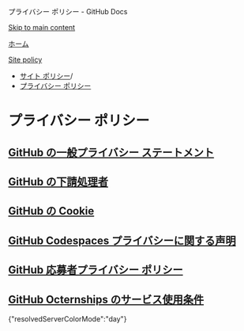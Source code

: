 プライバシー ポリシー - GitHub Docs

[Skip to main content](#main-content)

[ホーム](/ja)

[Site policy](/ja/site-policy)

* [サイト ポリシー](/ja/site-policy)/
* [プライバシー ポリシー](/ja/site-policy/privacy-policies)

プライバシー ポリシー
==========

[GitHub の一般プライバシー ステートメント](/ja/site-policy/privacy-policies/github-general-privacy-statement)
----------

[GitHub の下請処理者](/ja/site-policy/privacy-policies/github-subprocessors)
----------

[GitHub の Cookie](/ja/site-policy/privacy-policies/github-cookies)
----------

[GitHub Codespaces プライバシーに関する声明](/ja/site-policy/privacy-policies/github-codespaces-privacy-statement)
----------

[GitHub 応募者プライバシー ポリシー](/ja/site-policy/privacy-policies/github-candidate-privacy-policy)
----------

[GitHub Octernships のサービス使用条件](/ja/site-policy/privacy-policies/github-octernships-terms-of-service)
----------

{"resolvedServerColorMode":"day"}
